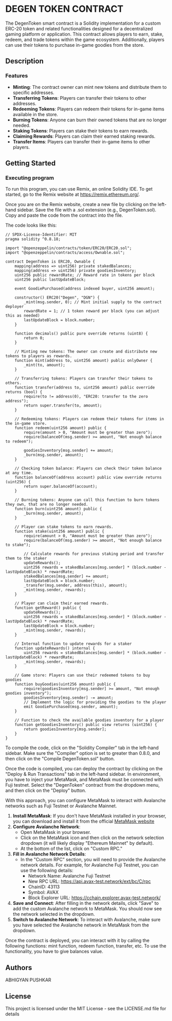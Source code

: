 # DEGEN TOKEN CONTRACT

The DegenToken smart contract is a Solidity implementation for a custom ERC-20 token and related functionalities designed for a decentralized gaming platform or application. This contract allows players to earn, stake, redeem, and trade tokens within the game ecosystem. Additionally, players can use their tokens to purchase in-game goodies from the store.

## Description
### Features

- **Minting**: The contract owner can mint new tokens and distribute them to specific addresses.
- **Transferring Tokens**: Players can transfer their tokens to other addresses.
- **Redeeming Tokens**: Players can redeem their tokens for in-game items available in the store.
- **Burning Tokens**: Anyone can burn their owned tokens that are no longer needed.
- **Staking Tokens**: Players can stake their tokens to earn rewards.
- **Claiming Rewards**: Players can claim their earned staking rewards.
- **Transfer Items**: Players can transfer their in-game items to other players.

## Getting Started

### Executing program

To run this program, you can use Remix, an online Solidity IDE. To get started, go to the Remix website at https://remix.ethereum.org/.

Once you are on the Remix website, create a new file by clicking on the left-hand sidebar. Save the file with a .sol extension (e.g., DegenToken.sol). Copy and paste the code from the contract into the file.

The code looks like this:

```solidity
// SPDX-License-Identifier: MIT
pragma solidity ^0.8.18;

import "@openzeppelin/contracts/token/ERC20/ERC20.sol";
import "@openzeppelin/contracts/access/Ownable.sol";

contract DegenToken is ERC20, Ownable {
    mapping(address => uint256) private stakedBalances;
    mapping(address => uint256) private goodiesInventory;
    uint256 public rewardRate; // Reward rate in tokens per block
    uint256 public lastUpdateBlock;

    event GoodiePurchased(address indexed buyer, uint256 amount);

    constructor() ERC20("Degen", "DGN") {
        _mint(msg.sender, 0); // Mint initial supply to the contract deployer
        rewardRate = 1; // 1 token reward per block (you can adjust this as needed)
        lastUpdateBlock = block.number;
    }

    function decimals() public pure override returns (uint8) {
        return 0;
    }

    // Minting new tokens: The owner can create and distribute new tokens to players as rewards.
    function mint(address to, uint256 amount) public onlyOwner {
        _mint(to, amount);
    }

    // Transferring tokens: Players can transfer their tokens to others.
    function transfer(address to, uint256 amount) public override returns (bool) {
        require(to != address(0), "ERC20: transfer to the zero address");
        return super.transfer(to, amount);
    }

    // Redeeming tokens: Players can redeem their tokens for items in the in-game store.
    function redeem(uint256 amount) public {
        require(amount > 0, "Amount must be greater than zero");
        require(balanceOf(msg.sender) >= amount, "Not enough balance to redeem");

        goodiesInventory[msg.sender] += amount;
        _burn(msg.sender, amount);
    }

    // Checking token balance: Players can check their token balance at any time.
    function balanceOf(address account) public view override returns (uint256) {
        return super.balanceOf(account);
    }

    // Burning tokens: Anyone can call this function to burn tokens they own, that are no longer needed.
    function burn(uint256 amount) public {
        _burn(msg.sender, amount);
    }

    // Player can stake tokens to earn rewards.
    function stake(uint256 amount) public {
        require(amount > 0, "Amount must be greater than zero");
        require(balanceOf(msg.sender) >= amount, "Not enough balance to stake");

        // Calculate rewards for previous staking period and transfer them to the staker
        updateRewards();
        uint256 rewards = stakedBalances[msg.sender] * (block.number - lastUpdateBlock) * rewardRate;
        stakedBalances[msg.sender] += amount;
        lastUpdateBlock = block.number;
        _transfer(msg.sender, address(this), amount);
        _mint(msg.sender, rewards);
    }

    // Player can claim their earned rewards.
    function getReward() public {
        updateRewards();
        uint256 rewards = stakedBalances[msg.sender] * (block.number - lastUpdateBlock) * rewardRate;
        lastUpdateBlock = block.number;
        _mint(msg.sender, rewards);
    }

    // Internal function to update rewards for a staker
    function updateRewards() internal {
        uint256 rewards = stakedBalances[msg.sender] * (block.number - lastUpdateBlock) * rewardRate;
        _mint(msg.sender, rewards);
    }

    // Game store: Players can use their redeemed tokens to buy goodies
    function buyGoodies(uint256 amount) public {
        require(goodiesInventory[msg.sender] >= amount, "Not enough goodies inventory");
        goodiesInventory[msg.sender] -= amount;
        // Implement the logic for providing the goodies to the player
        emit GoodiePurchased(msg.sender, amount);
    }

    // Function to check the available goodies inventory for a player
    function getGoodiesInventory() public view returns (uint256) {
        return goodiesInventory[msg.sender];
    }
}
```

To compile the code, click on the "Solidity Compiler" tab in the left-hand sidebar. Make sure the "Compiler" option is set to greater than 0.8.0, and then click on the "Compile DegenToken.sol" button.

Once the code is compiled, you can deploy the contract by clicking on the "Deploy & Run Transactions" tab in the left-hand sidebar.
In environment, you have to inject your MetaMask, and MetaMask must be connected with Fuji testnet.
Select the "DegenToken" contract from the dropdown menu, and then click on the "Deploy" button.

With this approach, you can configure MetaMask to interact with Avalanche networks such as Fuji Testnet or Avalanche Mainnet.
1. **Install MetaMask**: If you don't have MetaMask installed in your browser, you can download and install it from the official [MetaMask website](https://metamask.io/)
2. **Configure Avalanche Network**:
   - Open MetaMask in your browser.
   - Click on the MetaMask icon and then click on the network selection dropdown (it will likely display "Ethereum Mainnet" by default).
   - At the bottom of the list, click on "Custom RPC."
3. **Fill in Avalanche Network Details**:
   - In the "Custom RPC" section, you will need to provide the Avalanche network details. For example, for Avalanche Fuji Testnet, you can use the following details:
     - Network Name: Avalanche Fuji Testnet
     - New RPC URL: https://api.avax-test.network/ext/bc/C/rpc
     - ChainID: 43113
     - Symbol: AVAX
     - Block Explorer URL: https://cchain.explorer.avax-test.network/
4. **Save and Connect**: After filling in the network details, click "Save" to add the custom Avalanche network to MetaMask. You should now see the network selected in the dropdown.
5. **Switch to Avalanche Network**: To interact with Avalanche, make sure you have selected the Avalanche network in MetaMask from the dropdown.

Once the contract is deployed, you can interact with it by calling the following functions: mint function, redeem function, transfer, etc. To use the functionality, you have to give balances value.

## Authors

ABHIGYAN PUSHKAR

## License

This project is licensed under the MIT License - see the LICENSE.md file for details
